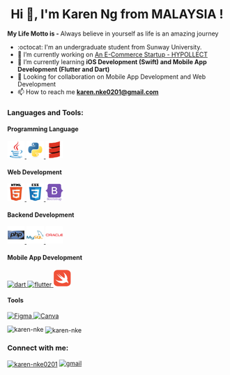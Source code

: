 <h1 align="center">Hi 👋, I'm Karen Ng from MALAYSIA !</h1>
<p><b> My Life Motto is - </b> Always believe in yourself as life is an amazing journey </p>

- :octocat: I'm an undergraduate student from Sunway University. 
- 🔭 I’m currently working on [An E-Commerce Startup - HYPOLLECT](https://www.instagram.com/hypollect)
- 🌱 I’m currently learning **iOS Development (Swift) and Mobile App Development (Flutter and Dart)**
- 👀 Looking for collaboration on Mobile App Development and Web Development 
- 📫 How to reach me **karen.nke0201@gmail.com**

<h3 align="left">Languages and Tools:</h3>

<h4 align="left">Programming Language</h4>
<p align="left"> 
    
  <a href="https://www.java.com" target="_blank" rel="noreferrer"> <img src="https://raw.githubusercontent.com/devicons/devicon/master/icons/java/java-original.svg" alt="java" width="40" height="40"/> </a> 
     <a href="https://www.python.org" target="_blank" rel="noreferrer"> <img src="https://raw.githubusercontent.com/devicons/devicon/master/icons/python/python-original.svg" alt="python" width="40" height="40"/> </a> 
    <a href="https://www.scala-lang.org" target="_blank" rel="noreferrer"> <img src="https://raw.githubusercontent.com/devicons/devicon/master/icons/scala/scala-original.svg" alt="scala" width="40" height="40"/> </a> 
  

</p>

<h4 align="left">Web Development</h4>

<p align="left"> 
    <a href="https://www.w3.org/html/" target="_blank" rel="noreferrer"> <img src="https://raw.githubusercontent.com/devicons/devicon/master/icons/html5/html5-original-wordmark.svg" alt="html5" width="40" height="40"/> </a> 
    <a href="https://www.w3schools.com/css/" target="_blank" rel="noreferrer"> 
    <img src="https://raw.githubusercontent.com/devicons/devicon/master/icons/css3/css3-original-wordmark.svg" alt="css3" width="40" height="40"/> </a> 
     <a href="https://getbootstrap.com" target="_blank" rel="noreferrer"> 
    <img src="https://raw.githubusercontent.com/devicons/devicon/master/icons/bootstrap/bootstrap-plain-wordmark.svg" alt="bootstrap" width="40" height="40"/> </a> 
    
 </p>
 
<h4 align="left">Backend Development</h4>

<p align="left"> 
      <a href="https://www.php.net" target="_blank" rel="noreferrer"> <img src="https://raw.githubusercontent.com/devicons/devicon/master/icons/php/php-original.svg" alt="php" width="40" height="40"/> </a>
    <a href="https://www.mysql.com/" target="_blank" rel="noreferrer"> <img src="https://raw.githubusercontent.com/devicons/devicon/master/icons/mysql/mysql-original-wordmark.svg" alt="mysql" width="40" height="40"/> </a> 
    <a href="https://www.oracle.com/" target="_blank" rel="noreferrer"> <img src="https://raw.githubusercontent.com/devicons/devicon/master/icons/oracle/oracle-original.svg" alt="oracle" width="40" height="40"/> </a> 
  
</p>

<h4 align="left">Mobile App Development</h4>
<p align="left"> 
  <a href="https://dart.dev" target="_blank" rel="noreferrer"> <img src="https://www.vectorlogo.zone/logos/dartlang/dartlang-icon.svg" alt="dart" width="40" height="40"/> </a> 
  <a href="https://flutter.dev" target="_blank" rel="noreferrer"> <img src="https://www.vectorlogo.zone/logos/flutterio/flutterio-icon.svg" alt="flutter" width="40" height="40"/> </a>    
  <a href="https://developer.apple.com/swift/" target="_blank" rel="noreferrer"> <img src="https://raw.githubusercontent.com/devicons/devicon/master/icons/swift/swift-original.svg" alt="swift" width="40" height="40"/> </a>
  
</p>

<h4 align="left">Tools</h4>
<p align="left"> 
  
  <a href="https://www.figma.com" target="_blank"> <img src="https://external-content.duckduckgo.com/iu/?u=https%3A%2F%2Fwww.onlinemarketingtools.pro%2Fwp-content%2Fuploads%2F2018%2F10%2FFigma-logo.png&f=1&nofb=1"
            alt="Figma" width="40" height="40" /> </a>
     <a href="https://www.canva.com" target="_blank"> <img src="https://cdn-images-1.medium.com/max/1200/1*A6kkoOVJVpXPWewg8axc5w.png"
            alt="Canva" width="40" height="40" /> </a>
  
</p>
  

<p><img align="left" src="https://github-readme-stats.vercel.app/api/top-langs?username=karen-nke&show_icons=true&locale=en&layout=compact" alt="karen-nke" /></p>

<p>&nbsp;<img align="center" src="https://github-readme-stats.vercel.app/api?username=karen-nke&show_icons=true&locale=en" alt="karen-nke" /></p>

<h3 align="left">Connect with me:</h3>
<p align="left">
    <a href="https://linkedin.com/in/karen-nke0201" target="blank"><img align="center" src="https://raw.githubusercontent.com/rahuldkjain/github-profile-readme-generator/master/src/images/icons/Social/linked-in-alt.svg" alt="karen-nke0201" height="30" width="40" /></a>
   <a href="mailto: karen.nke02010@gmail.com" target="_blank">
        <img src="https://user-images.githubusercontent.com/63916254/158004837-7c7bb0f6-1843-441d-a234-30a8da6cae9e.png"
            alt="gmail" width="89" height="45" /> </a>
</p>
